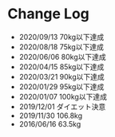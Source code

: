 # Change Log

* 2020/09/13 70kg以下達成
* 2020/08/18 75kg以下達成
* 2020/06/06 80kg以下達成
* 2020/04/15 85kg以下達成
* 2020/03/21 90kg以下達成
* 2020/01/29 95kg以下達成
* 2020/01/07 100kg以下達成
* 2019/12/01 ダイエット決意
* 2019/11/30 106.8kg
* 2016/06/16 63.5kg
